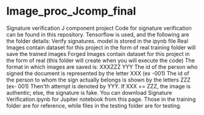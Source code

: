 # Image_proc_Jcomp_final
Signature verification J component project
Code for signature verification can be found in this repository. Tensorflow is used, and the following are the folder details: Verify signatures. model is stored in the ipynb file Real Images contain dataset for this project in the form of real training folder will save the trained images Forged Images contain dataset for this project in the form of real (this folder will create when you will execute the code)
The format in which images are saved is: XXXZZZ YYY The id of the person who signed the document is represented by the letter XXX (ex -001) The id of the person to whom the sign actually belongs is shown by the letters ZZZ (ex- 001) Then'th attempt is denoted by YYY.
If XXX == ZZZ, the image is authentic; else, the signature is fake.
You can download Signature Verification.ipynb for Jupiter notebook from this page. Those in the training folder are for reference, while files in the testing folder are for testing.
